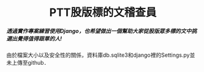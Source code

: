 # <center>PTT股版標的文稽查員<center>
##### 透過實作專案練習使用Django，也希望做出一個幫助大家從股版眾多標的文中挑選出覺得值得跟單的人!
由於檔案大小以及安全性的關係，資料庫db.sqlite3和django裡的Settings.py並未上傳至github．